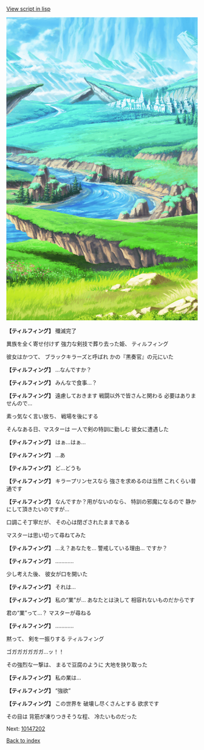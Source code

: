 [View script in lisp](../scripts/10147201.txt)

![plain.png](../images/backgrounds/plain.png)

**【ティルフィング】**
殲滅完了

異族を全く寄せ付けず
強力な剣技で葬り去った姫、
ティルフィング

彼女はかつて、
ブラックキラーズと呼ばれ
かの『黒奏官』の元にいた

**【ティルフィング】**
…なんですか？

**【ティルフィング】**
みんなで食事…？

**【ティルフィング】**
遠慮しておきます
戦闘以外で皆さんと関わる
必要はありませんので…

素っ気なく言い放ち、
戦場を後にする

そんなある日、マスターは
一人で剣の特訓に勤しむ
彼女に遭遇した

**【ティルフィング】**
はぁ…はぁ…

**【ティルフィング】**
…あ

**【ティルフィング】**
ど…どうも

**【ティルフィング】**
キラープリンセスなら
強さを求めるのは当然
これくらい普通です

**【ティルフィング】**
なんですか？用がないのなら、
特訓の邪魔になるので
静かにして頂きたいのですが…

口調こそ丁寧だが、
その心は閉ざされたままである

マスターは思い切って尋ねてみた

**【ティルフィング】**
…え？あなたを…
警戒している理由…
ですか？

**【ティルフィング】**
…………

少し考えた後、
彼女が口を開いた

**【ティルフィング】**
それは…

**【ティルフィング】**
私の“業”が…
あなたとは決して
相容れないものだからです

君の“業”って…？
マスターが尋ねる

**【ティルフィング】**
…………

黙って、
剣を一振りする
ティルフィング

ゴガガガガガガ…ッ！！

その強烈な一撃は、
まるで豆腐のように
大地を抉り取った

**【ティルフィング】**
私の業は…

**【ティルフィング】**
“強欲”

**【ティルフィング】**
この世界を
破壊し尽くさんとする
欲求です

その目は
背筋が凍りつきそうな程、
冷たいものだった


Next: [10147202](10147202.md)

[Back to index](index.md)
